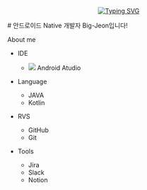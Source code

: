 <div align="center">

[![Typing SVG](https://readme-typing-svg.herokuapp.com/?color=6796e5&lines=hi,+i'm+AOSdeveloper&font=Dancing+Script&size=50&center=true&vCenter=true&width=600&height=80)](https://git.io/typing-svg)
<!--font: https://fonts.google.com/specimen/Redressed   Redressed,Festive --> 

</div>
# 안드로이드 Native 개발자 Big-Jeon입니다!

About me

* IDE
   * <img src="https://img.shields.io/badge/Android-34A853?style=flat-square&logo=ANDROID&logoColor=green"/> Android Atudio
     
* Language
   * JAVA
   * Kotlin
     
* RVS
   * GitHub
   * Git
     
* Tools
   * Jira
   * Slack
   * Notion
